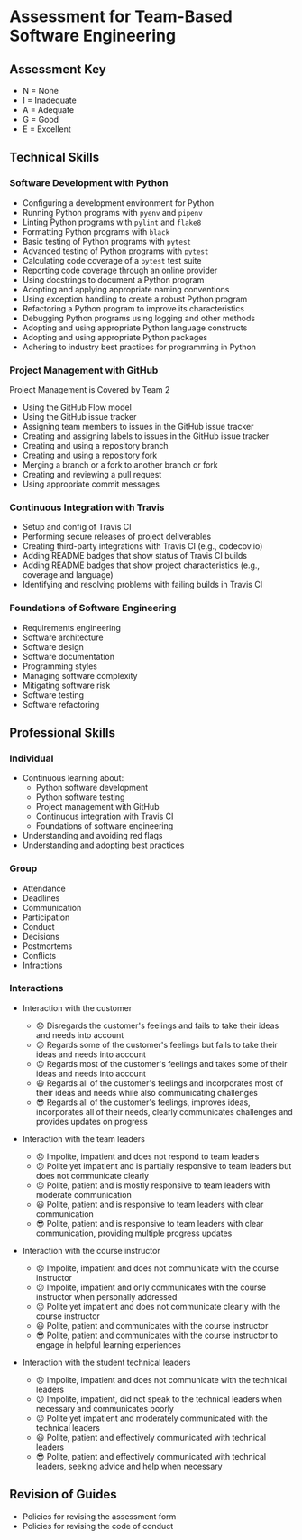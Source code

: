 # Assessment for Team-Based Software Engineering

## Assessment Key

* N = None
* I = Inadequate
* A = Adequate
* G = Good
* E = Excellent

## Technical Skills

### Software Development with Python

* Configuring a development environment for Python
* Running Python programs with `pyenv` and `pipenv`
* Linting Python programs with `pylint` and `flake8`
* Formatting Python programs with `black`
* Basic testing of Python programs with `pytest`
* Advanced testing of Python programs with `pytest`
* Calculating code coverage of a `pytest` test suite
* Reporting code coverage through an online provider
* Using docstrings to document a Python program
* Adopting and applying appropriate naming conventions
* Using exception handling to create a robust Python program
* Refactoring a Python program to improve its characteristics
* Debugging Python programs using logging and other methods
* Adopting and using appropriate Python language constructs
* Adopting and using appropriate Python packages
* Adhering to industry best practices for programming in Python

### Project Management with GitHub

Project Management is Covered by Team 2

* Using the GitHub Flow model
* Using the GitHub issue tracker
* Assigning team members to issues in the GitHub issue tracker
* Creating and assigning labels to issues in the GitHub issue tracker
* Creating and using a repository branch
* Creating and using a repository fork
* Merging a branch or a fork to another branch or fork
* Creating and reviewing a pull request
* Using appropriate commit messages

### Continuous Integration with Travis

* Setup and config of Travis CI
* Performing secure releases of project deliverables
* Creating third-party integrations with Travis CI (e.g., codecov.io)
* Adding README badges that show status of Travis CI builds
* Adding README badges that show project characteristics (e.g., coverage and
  language)
* Identifying and resolving problems with failing builds in Travis CI

### Foundations of Software Engineering

* Requirements engineering
* Software architecture
* Software design
* Software documentation
* Programming styles
* Managing software complexity
* Mitigating software risk
* Software testing
* Software refactoring

## Professional Skills

### Individual

* Continuous learning about:
  * Python software development
  * Python software testing
  * Project management with GitHub
  * Continuous integration with Travis CI
  * Foundations of software engineering
* Understanding and avoiding red flags
* Understanding and adopting best practices

### Group

* Attendance
* Deadlines
* Communication
* Participation
* Conduct
* Decisions
* Postmortems
* Conflicts
* Infractions

### Interactions

* Interaction with the customer
  * :disappointed: Disregards the customer's feelings and fails to take their ideas and needs into account
  * :confused: Regards some of the customer's feelings but fails to take their ideas and needs into account
  * :neutral_face: Regards most of the customer's feelings and takes some of their ideas and needs into account
  * :smiley: Regards all of the customer's feelings and incorporates most of their ideas and needs while also communicating challenges
  * :sunglasses: Regards all of the customer's feelings, improves ideas, incorporates all of their needs, clearly communicates challenges and provides updates on progress

* Interaction with the team leaders
  * :disappointed: Impolite, impatient and does not respond to team leaders
  * :confused: Polite yet impatient and is partially responsive to team leaders but does not communicate clearly
  * :neutral_face: Polite, patient and is mostly responsive to team leaders with moderate communication
  * :smiley: Polite, patient and is responsive to team leaders with clear communication
  * :sunglasses: Polite, patient and is responsive to team leaders with clear communication, providing multiple progress updates

* Interaction with the course instructor
  * :disappointed: Impolite, impatient and does not communicate with the course instructor
  * :confused: Impolite, impatient and only communicates with the course instructor when personally addressed
  * :neutral_face: Polite yet impatient and does not communicate clearly with the course instructor
  * :smiley: Polite, patient and communicates with the course instructor
  * :sunglasses: Polite, patient and communicates with the course instructor to engage in helpful learning experiences
  
* Interaction with the student technical leaders
  * :disappointed: Impolite, impatient and does not communicate with the technical leaders
  * :confused: Impolite, impatient, did not speak to the technical leaders when necessary and communicates poorly
  * :neutral_face: Polite yet impatient and moderately communicated with the technical leaders
  * :smiley: Polite, patient and effectively communicated with technical leaders
  * :sunglasses: Polite, patient and effectively communicated with technical leaders, seeking advice and help when necessary

## Revision of Guides

* Policies for revising the assessment form
* Policies for revising the code of conduct
